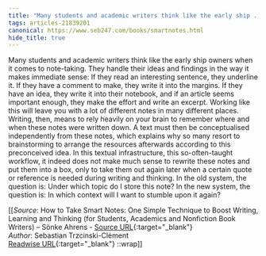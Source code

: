 ```yaml
---
title: "Many students and academic writers think like the early ship ..."
tags: articles-21839201
canonical: https://www.seb247.com/books/smartnotes.html
hide_title: true
---
```


Many students and academic writers think like the early ship owners when it comes to note-taking. They handle their ideas and findings in the way it makes immediate sense: If they read an interesting sentence, they underline it. If they have a comment to make, they write it into the margins. If they have an idea, they write it into their notebook, and if an article seems important enough, they make the effort and write an excerpt. Working like this will leave you with a lot of different notes in many different places. Writing, then, means to rely heavily on your brain to remember where and when these notes were written down. A text must then be conceptualised independently from these notes, which explains why so many resort to brainstorming to arrange the resources afterwards according to this preconceived idea. In this textual infrastructure, this so-often-taught workflow, it indeed does not make much sense to rewrite these notes and put them into a box, only to take them out again later when a certain quote or reference is needed during writing and thinking. In the old system, the question is: Under which topic do I store this note? In the new system, the question is: In which context will I want to stumble upon it again?


[[_Source_: How to Take Smart Notes: One Simple Technique to Boost Writing, Learning and Thinking (for Students, Academics and Nonfiction Book Writers) – Sönke Ahrens - [Source URL](https://www.seb247.com/books/smartnotes.html){:target="_blank"}<br>
_Author_: Sebastian Trzcinski-Clément<br>
[Readwise URL](https://readwise.io/open/432080137){:target="_blank"}
::wrap]]